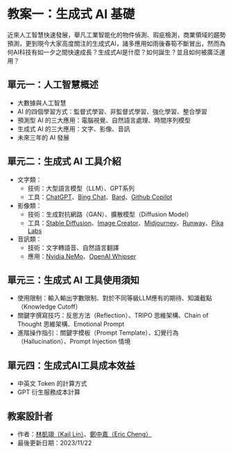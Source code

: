 # 教案一：生成式 AI 基礎
近來人工智慧快速發展，舉凡工業智能化的物件偵測、瑕疵檢測，商業領域的趨勢預測，更到現今大家高度關注的生成式AI，諸多應用如雨後春筍不斷冒出，然而為何AI科技有如一夕之間快速成長？生成式AI是什麼？如何誕生？並且如何被廣泛運用？

## 單元一：人工智慧概述
 * 大數據與人工智慧
 * AI 的四個學習方式：監督式學習、非監督式學習、強化學習、整合學習
 * 預測型 AI 的三大應用：電腦視覺、自然語言處理、時間序列模型
 * 生成式 AI 的三大應用：文字、影像、音訊
 * 未來三年的 AI 發展

## 單元二：生成式 AI 工具介紹
 * 文字類：
    * 技術：大型語言模型（LLM）、GPT系列
    * 工具：[ChatGPT](https://chat.openai.com/)、[Bing Chat](https://www.microsoft.com/en-us/edge/features/bing-chat?form=MT00D8)、[Bard](https://bard.google.com/chat?hl=zh-TW)、[Github Copilot](https://github.com/features/copilot)
 * 影像類：
    * 技術：生成對抗網路（GAN）、擴散模型（Diffusion Model）
    * 工具：[Stable Diffusion](https://stablediffusionweb.com/)、[Image Creator](https://www.bing.com/create)、[Midjourney](https://legacy.midjourney.com/showcase/recent/)、[Runway](https://runwayml.com/)、[Pika Labs](https://www.pika.art/)
 * 音訊類：
    * 技術：文字轉語音、自然語言翻譯
    * 應用：[Nvidia NeMo](https://github.com/NVIDIA/NeMo)、[OpenAI Whipser](https://openai.com/research/whisper)

## 單元三：生成式 AI 工具使用須知
 * 使用限制：輸入輸出字數限制、對於不同等級LLM應有的期待、知識截點（Knowledge Cutoff）
 * 關鍵字撰寫技巧：反思方法（Reflection）、TRIPO 思維架構、Chain of Thought 思維架構、Emotional Prompt
 * 進階操作指引：關鍵字模板（Prompt Template）、幻覺行為（Hallucination）、Prompt Injection 情境

## 單元四：生成式AI工具成本效益
 * 中英文 Token 的計算方式
 * GPT 衍生服務成本計算

## 教案設計者
 - 作者：[林凱翊（KaiI Lin）](https://www.linkedin.com/in/%E5%87%B1%E7%BF%8A-%E6%9E%97-3b503028b/)、[鄭中嘉（Eric Cheng）](https://www.linkedin.com/in/eric-cheng-ai-free-team/)
 - 最後更新日期：2023/11/22